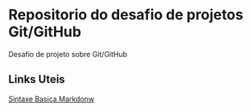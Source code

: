 # Repositorio do desafio de projetos Git/GitHub 
Desafio de projeto sobre Git/GitHub
## Links Uteis
[Sintaxe Basica Markdonw](https://www.markdownguide.org/)

